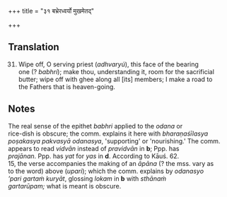 +++
title = "३१ बभ्रेरध्वर्यो मुखमेतद्"

+++
## Translation
31. Wipe off, O serving priest (*adhvaryú*), this face of the bearing  
one (? *babhrí*); make thou, understanding it, room for the sacrificial  
butter; wipe off with ghee along all \[its\] members; I make a road to  
the Fathers that is heaven-going.

## Notes
The real sense of the epithet *babhri* applied to the *odana* or  
rice-dish is obscure; the comm. explains it here with *bharaṇaśīlasya  
poṣakasya pakvasyā odanasya*, 'supporting' or 'nourishing.' The comm.  
appears to read *vidvān* instead of *pravidvān* in **b**; Ppp. has  
*prajānan*. Ppp. has *yat* for *yas* in **d**. According to Kāuś. 62.  
15, the verse accompanies the making of an *āpāna* (? the mss. vary as  
to the word) above (*upari*); which the comm. explains by *odanasyo  
’pari gartaṁ kuryāt*, glossing *lokam* in **b** with *sthānaṁ  
gartarūpam;* what is meant is obscure.
